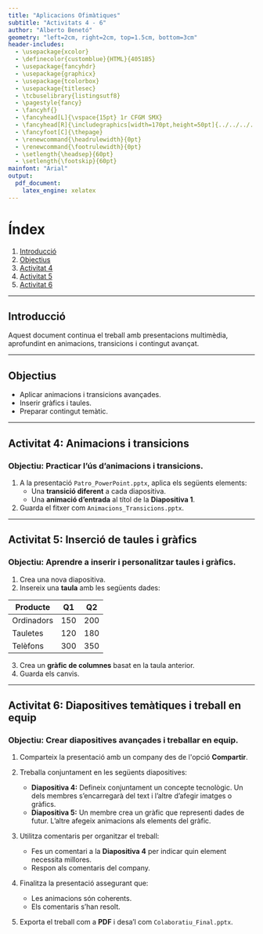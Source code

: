 ```yaml
---
title: "Aplicacions Ofimàtiques"
subtitle: "Activitats 4 - 6"
author: "Alberto Benetó"
geometry: "left=2cm, right=2cm, top=1.5cm, bottom=3cm"
header-includes:
  - \usepackage{xcolor}
  - \definecolor{customblue}{HTML}{4051B5}
  - \usepackage{fancyhdr}
  - \usepackage{graphicx}
  - \usepackage{tcolorbox}
  - \usepackage{titlesec}
  - \tcbuselibrary{listingsutf8}
  - \pagestyle{fancy}
  - \fancyhf{}
  - \fancyhead[L]{\vspace{15pt} 1r CFGM SMX}
  - \fancyhead[R]{\includegraphics[width=170pt,height=50pt]{../../../../assets/fse.png}}
  - \fancyfoot[C]{\thepage}
  - \renewcommand{\headrulewidth}{0pt}
  - \renewcommand{\footrulewidth}{0pt}
  - \setlength{\headsep}{60pt}
  - \setlength{\footskip}{60pt}
mainfont: "Arial"
output: 
  pdf_document:
    latex_engine: xelatex
---
```


# Índex

1. [Introducció](#introduccio)
2. [Objectius](#objectius)
3. [Activitat 4](#activitat-4)
4. [Activitat 5](#activitat-5)
5. [Activitat 6](#activitat-6)

---

## Introducció<a id="introduccio"></a>

Aquest document continua el treball amb presentacions multimèdia, aprofundint en animacions, transicions i contingut avançat.

---

## Objectius<a id="objectius"></a>

- Aplicar animacions i transicions avançades.
- Inserir gràfics i taules.
- Preparar contingut temàtic.

---

## Activitat 4: Animacions i transicions<a id="activitat-4"></a>

### **Objectiu:** Practicar l’ús d’animacions i transicions.

1. A la presentació `Patro_PowerPoint.pptx`, aplica els següents elements:
    - Una **transició diferent** a cada diapositiva.
    - Una **animació d’entrada** al títol de la **Diapositiva 1**.
2. Guarda el fitxer com `Animacions_Transicions.pptx`.

---

## Activitat 5: Inserció de taules i gràfics<a id="activitat-5"></a>

### **Objectiu:** Aprendre a inserir i personalitzar taules i gràfics.

1. Crea una nova diapositiva.
2. Insereix una **taula** amb les següents dades:

| **Producte**  | **Q1** | **Q2** |
|---------------|--------|--------|
| Ordinadors    | 150    | 200    |
| Tauletes      | 120    | 180    |
| Telèfons      | 300    | 350    |

3. Crea un **gràfic de columnes** basat en la taula anterior.
4. Guarda els canvis.

---

## Activitat 6: Diapositives temàtiques i treball en equip<a id="activitat-6"></a>

### **Objectiu:** Crear diapositives avançades i treballar en equip.

1. Comparteix la presentació amb un company des de l'opció **Compartir**.
2. Treballa conjuntament en les següents diapositives:
    - **Diapositiva 4:** Defineix conjuntament un concepte tecnològic. Un dels membres s’encarregarà del text i l’altre d’afegir imatges o gràfics.
    - **Diapositiva 5:** Un membre crea un gràfic que representi dades de futur. L’altre afegeix animacions als elements del gràfic.

3. Utilitza comentaris per organitzar el treball:
    - Fes un comentari a la **Diapositiva 4** per indicar quin element necessita millores.
    - Respon als comentaris del company.

4. Finalitza la presentació assegurant que:
    - Les animacions són coherents.
    - Els comentaris s’han resolt.
5. Exporta el treball com a **PDF** i desa’l com `Colaboratiu_Final.pptx`.

